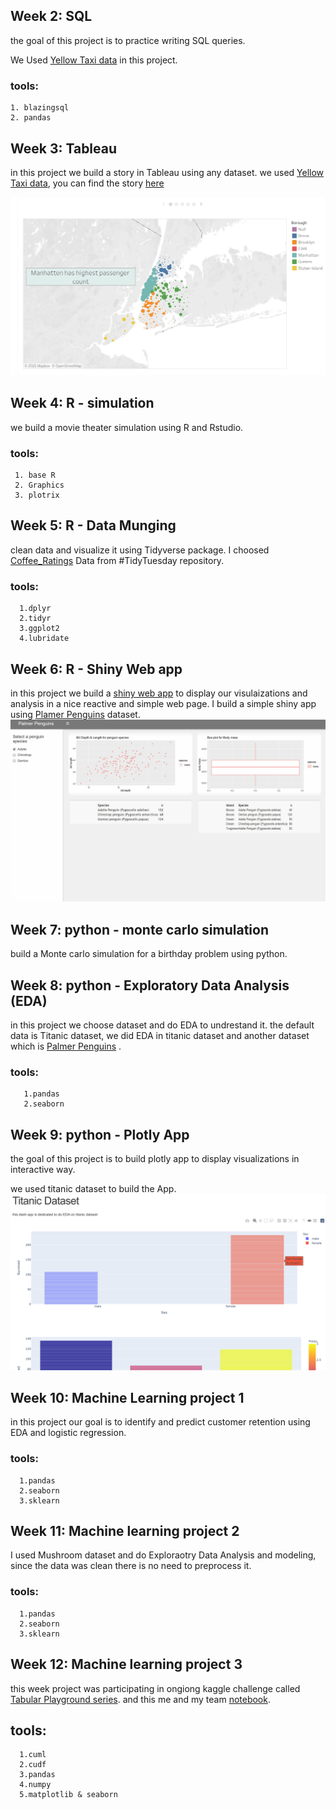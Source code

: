 

## Week 2: SQL 
  the goal of this project is to practice writing SQL queries.
  
  We Used [Yellow Taxi data](https://www1.nyc.gov/site/tlc/about/tlc-trip-record-data.page) in this project.
  ### tools:
    1. blazingsql
    2. pandas
  


## Week 3: Tableau
   in this project we build a story in Tableau using any dataset.
   we used [Yellow Taxi data](https://www1.nyc.gov/site/tlc/about/tlc-trip-record-data.page), you can find the story [here](https://public.tableau.com/profile/mashael.al.saeed#!/vizhome/Taxi_Weekend_Project/Story1)   
   
   
   ![image](https://github.com/Mashael0x/Data-Science-Bootcamp/blob/main/Screenshot%20(1042).png)
    
    

## Week 4: R - simulation
   we build a movie theater simulation using R and Rstudio.
   ### tools:
     1. base R
     2. Graphics
     3. plotrix

## Week 5: R - Data Munging
   clean data and visualize it using Tidyverse package.
   I choosed [Coffee_Ratings](https://github.com/rfordatascience/tidytuesday) Data from #TidyTuesday repository.
   ### tools:
      1.dplyr
      2.tidyr
      3.ggplot2
      4.lubridate
## Week 6: R - Shiny Web app
  in this project we build a [shiny web app](https://shiny.rstudio.com/) to display our visulaizations and analysis in a nice reactive and simple web page. 
  I build a simple shiny app using [Plamer Penguins](https://github.com/rfordatascience/tidytuesday/tree/master/data/2020/2020-07-28) dataset.
  ![](https://github.com/Mashael0x/Data-Science-Bootcamp/blob/main/PneguinsShinyApp.gif)

## Week 7: python - monte carlo simulation
   build a Monte carlo simulation for a birthday problem using python.

## Week 8: python - Exploratory Data Analysis (EDA)
   in this project we choose dataset and do EDA to undrestand it.
   the default data is Titanic dataset, we did EDA in titanic dataset and another dataset which is [Palmer Penguins](https://github.com/rfordatascience/tidytuesday/tree/master/data/2020/2020-07-28) .
   ### tools:
       1.pandas
       2.seaborn
## Week 9: python - Plotly App
  the goal of this project is to build plotly app to display visualizations in interactive way.
  
  we used titanic dataset to build the App.
   ![image](https://github.com/Mashael0x/Data-Science-Bootcamp/blob/main/plotly.png)
   
## Week 10: Machine Learning project 1
   in this project our goal is to identify and predict customer retention using EDA and logistic regression.
   ### tools:
      1.pandas
      2.seaborn
      3.sklearn

## Week 11: Machine learning project 2
   I used Mushroom dataset and do Exploraotry Data Analysis and modeling, since the data was clean there is no need to preprocess it.
   ### tools:
      1.pandas
      2.seaborn
      3.sklearn
## Week 12: Machine learning project 3
   this week project was participating in ongiong kaggle challenge called [Tabular Playground series](https://www.kaggle.com/c/tabular-playground-series-feb-2021). and this me
   and my team [notebook](https://www.kaggle.com/naddah/label-encoder).
   ## tools:
      1.cuml
      2.cudf
      3.pandas
      4.numpy
      5.matplotlib & seaborn
